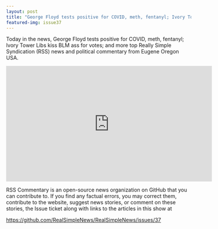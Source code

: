 ```yaml
---
layout: post
title: "George Floyd tests positive for COVID, meth, fentanyl; Ivory Tower Libs kiss BLM ass for votes"
featured-img: issue37
---
```


Today in the news, George Floyd tests positive for COVID, meth, fentanyl; Ivory Tower Libs kiss BLM ass for votes; and more top Really Simple Syndication (RSS) news and political commentary from Eugene Oregon USA.

<iframe width="560" height="315" src="https://www.youtube.com/embed/_PtQolSSnu4" frameborder="0" allow="accelerometer; autoplay; encrypted-media; gyroscope; picture-in-picture" allowfullscreen></iframe>

RSS Commentary is an open-source news organization on GitHub that you can contribute to. If you find any factual errors, you may correct them, contribute to the website, suggest news stories, or comment on these stories, the Issue ticket along with links to the articles in this show at 

<https://github.com/RealSimpleNews/RealSimpleNews/issues/37>
